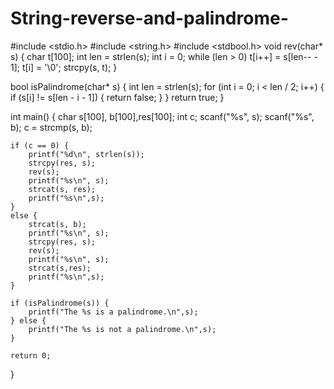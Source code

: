 # String-reverse-and-palindrome-

#include <stdio.h>
#include <string.h>
#include <stdbool.h>
void rev(char* s) {
    char t[100];
    int len = strlen(s);
    int i = 0;
    while (len > 0) t[i++] = s[len-- - 1];
    t[i] = '\0';
    strcpy(s, t);
}

bool isPalindrome(char* s) {
    int len = strlen(s);
    for (int i = 0; i < len / 2; i++) {
        if (s[i] != s[len - i - 1]) {
            return false;
        }
    }
    return true;
}

int main() {
    char s[100], b[100],res[100];
    int c;
    scanf("%s", s);
    scanf("%s", b);
    c = strcmp(s, b);

    if (c == 0) {
        printf("%d\n", strlen(s));
        strcpy(res, s);
        rev(s);
        printf("%s\n", s);
        strcat(s, res);
        printf("%s\n",s);
    }
    else {
        strcat(s, b); 
        printf("%s\n", s); 
        strcpy(res, s);
        rev(s);
        printf("%s\n", s);
        strcat(s,res);
        printf("%s\n",s);
    }

    if (isPalindrome(s)) {
        printf("The %s is a palindrome.\n",s);
    } else {
        printf("The %s is not a palindrome.\n",s);
    }

    return 0;
}
